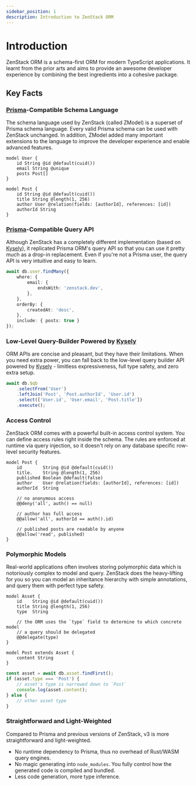 ```yaml
---
sidebar_position: 1
description: Introduction to ZenStack ORM
---
```


# Introduction

ZenStack ORM is a schema-first ORM for modern TypeScript applications. It learnt from the prior arts and aims to provide an awesome developer experience by combining the best ingredients into a cohesive package.

## Key Facts

### [Prisma](https://prisma.io/orm)-Compatible Schema Language

The schema language used by ZenStack (called ZModel) is a superset of Prisma schema language. Every valid Prisma schema can be used with ZenStack unchanged. In addition, ZModel added many important extensions to the language to improve the developer experience and enable advanced features.

```zmodel
model User {
    id String @id @default(cuid())
    email String @unique
    posts Post[]
}

model Post {
    id String @id @default(cuid())
    title String @length(1, 256)
    author User @relation(fields: [authorId], references: [id])
    authorId String
}
```

### [Prisma](https://prisma.io/orm)-Compatible Query API

Although ZenStack has a completely different implementation (based on [Kysely](https://kysely.dev/)), it replicated Prisma ORM's query API so that you can use it pretty much as a drop-in replacement. Even if you're not a Prisma user, the query API is very intuitive and easy to learn.

```ts
await db.user.findMany({
    where: {
        email: {
            endsWith: 'zenstack.dev',
        },
    },
    orderBy: {
        createdAt: 'desc',
    },
    include: { posts: true }
});
```

### Low-Level Query-Builder Powered by [Kysely](https://kysely.dev/)

ORM APIs are concise and pleasant, but they have their limitations. When you need extra power, you can fall back to the low-level query builder API powered by [Kysely](https://kysely.dev/) - limitless expressiveness, full type safety, and zero extra setup.

```ts
await db.$qb
    .selectFrom('User')
    .leftJoin('Post', 'Post.authorId', 'User.id')
    .select(['User.id', 'User.email', 'Post.title'])
    .execute();
```

### Access Control

ZenStack ORM comes with a powerful built-in access control system. You can define access rules right inside the schema. The rules are enforced at runtime via query injection, so it doesn't rely on any database specific row-level security features.

```zmodel
model Post {
    id        String @id @default(cuid())
    title.    String @length(1, 256)
    published Boolean @default(false)
    author    User @relation(fields: [authorId], references: [id])
    authorId  String

    // no anonymous access
    @@deny('all', auth() == null)

    // author has full access
    @@allow('all', authorId == auth().id)

    // published posts are readable by anyone
    @@allow('read', published)
}
```

### Polymorphic Models

Real-world applications often involves storing polymorphic data which is notoriously complex to model and query. ZenStack does the heavy-lifting for you so you can model an inheritance hierarchy with simple annotations, and query them with perfect type safety.

```zmodel
model Asset {
    id    String @id @default(cuid())
    title String @length(1, 256)
    type  String

    // the ORM uses the `type` field to determine to which concrete model
    // a query should be delegated
    @@delegate(type)
}

model Post extends Asset {
    content String
}
```

```ts
const asset = await db.asset.findFirst();
if (asset.type === 'Post') {
    // asset's type is narrowed down to `Post`
    console.log(asset.content);
} else {
    // other asset type
}
```

### Straightforward and Light-Weighted

Compared to Prisma and previous versions of ZenStack, v3 is more straightforward and light-weighted.

- No runtime dependency to Prisma, thus no overhead of Rust/WASM query engines.
- No magic generating into `node_modules`. You fully control how the generated code is compiled and bundled.
- Less code generation, more type inference.
